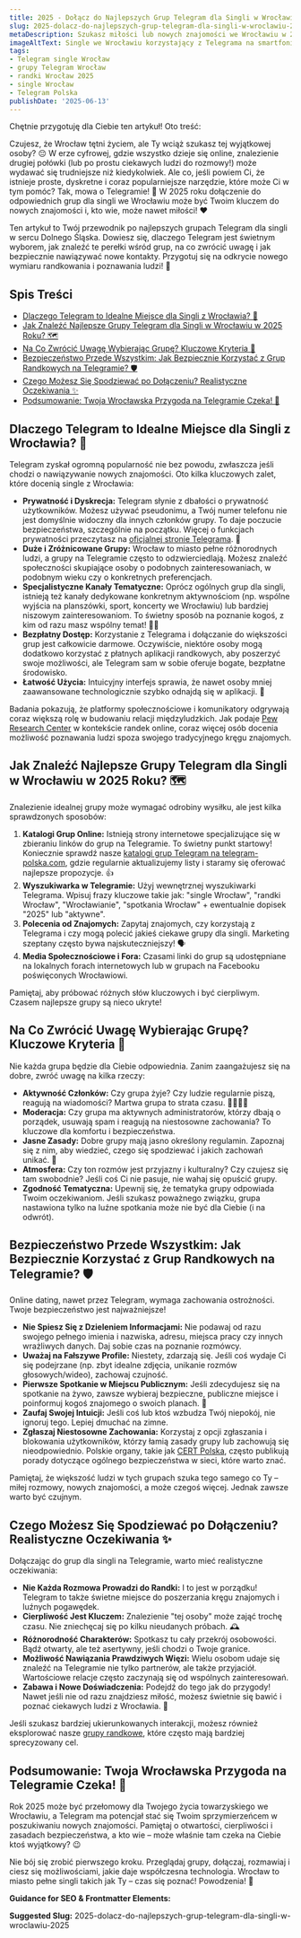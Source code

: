 ```yaml
---
title: 2025 - Dołącz do Najlepszych Grup Telegram dla Singli w Wrocławiu (2025)
slug: 2025-dolacz-do-najlepszych-grup-telegram-dla-singli-w-wroclawiu-2025
metaDescription: Szukasz miłości lub nowych znajomości we Wrocławiu w 2025? Odkryj najlepsze grupy Telegram dla singli! Dowiedz się, jak je znaleźć i bezpiecznie z nich korzystać.
imageAltText: Single we Wrocławiu korzystający z Telegrama na smartfonie, w tle panorama miasta.
tags:
- Telegram single Wrocław
- grupy Telegram Wrocław
- randki Wrocław 2025
- single Wrocław
- Telegram Polska
publishDate: '2025-06-13'
---
```


Chętnie przygotuję dla Ciebie ten artykuł! Oto treść:

Czujesz, że Wrocław tętni życiem, ale Ty wciąż szukasz tej wyjątkowej osoby? 😔 W erze cyfrowej, gdzie wszystko dzieje się online, znalezienie drugiej połówki (lub po prostu ciekawych ludzi do rozmowy!) może wydawać się trudniejsze niż kiedykolwiek. Ale co, jeśli powiem Ci, że istnieje proste, dyskretne i coraz popularniejsze narzędzie, które może Ci w tym pomóc? Tak, mowa o Telegramie! 🎉 W 2025 roku dołączenie do odpowiednich grup dla singli we Wrocławiu może być Twoim kluczem do nowych znajomości i, kto wie, może nawet miłości! ❤️

Ten artykuł to Twój przewodnik po najlepszych grupach Telegram dla singli w sercu Dolnego Śląska. Dowiesz się, dlaczego Telegram jest świetnym wyborem, jak znaleźć te perełki wśród grup, na co zwrócić uwagę i jak bezpiecznie nawiązywać nowe kontakty. Przygotuj się na odkrycie nowego wymiaru randkowania i poznawania ludzi! 🚀

## Spis Treści

- [Dlaczego Telegram to Idealne Miejsce dla Singli z Wrocławia? 🤔](#dlaczego-telegram-to-idealne-miejsce-dla-singli-z-wroclawia-)
- [Jak Znaleźć Najlepsze Grupy Telegram dla Singli w Wrocławiu w 2025 Roku? 🗺️](#jak-znalezc-najlepsze-grupy-telegram-dla-singli-w-wroclawiu-w-2025-roku-)
- [Na Co Zwrócić Uwagę Wybierając Grupę? Kluczowe Kryteria 🧐](#na-co-zwrocic-uwage-wybierajac-grupe-kluczowe-kryteria-)
- [Bezpieczeństwo Przede Wszystkim: Jak Bezpiecznie Korzystać z Grup Randkowych na Telegramie? 🛡️](#bezpieczenstwo-przede-wszystkim-jak-bezpiecznie-korzystac-z-grup-randkowych-na-telegramie-)
- [Czego Możesz Się Spodziewać po Dołączeniu? Realistyczne Oczekiwania ✨](#czego-mozesz-sie-spodziewac-po-dolaczeniu-realistyczne-oczekiwania-)
- [Podsumowanie: Twoja Wrocławska Przygoda na Telegramie Czeka! 🥂](#podsumowanie-twoja-wroclawska-przygoda-na-telegramie-czeka-)

## Dlaczego Telegram to Idealne Miejsce dla Singli z Wrocławia? 🤔

Telegram zyskał ogromną popularność nie bez powodu, zwłaszcza jeśli chodzi o nawiązywanie nowych znajomości. Oto kilka kluczowych zalet, które docenią single z Wrocławia:

*   **Prywatność i Dyskrecja:** Telegram słynie z dbałości o prywatność użytkowników. Możesz używać pseudonimu, a Twój numer telefonu nie jest domyślnie widoczny dla innych członków grupy. To daje poczucie bezpieczeństwa, szczególnie na początku. Więcej o funkcjach prywatności przeczytasz na [oficjalnej stronie Telegrama](https://telegram.org/privacy). 🤫
*   **Duże i Zróżnicowane Grupy:** Wrocław to miasto pełne różnorodnych ludzi, a grupy na Telegramie często to odzwierciedlają. Możesz znaleźć społeczności skupiające osoby o podobnych zainteresowaniach, w podobnym wieku czy o konkretnych preferencjach.
*   **Specjalistyczne Kanały Tematyczne:** Oprócz ogólnych grup dla singli, istnieją też kanały dedykowane konkretnym aktywnościom (np. wspólne wyjścia na planszówki, sport, koncerty we Wrocławiu) lub bardziej niszowym zainteresowaniom. To świetny sposób na poznanie kogoś, z kim od razu masz wspólny temat! 🎲🎵
*   **Bezpłatny Dostęp:** Korzystanie z Telegrama i dołączanie do większości grup jest całkowicie darmowe. Oczywiście, niektóre osoby mogą dodatkowo korzystać z płatnych aplikacji randkowych, aby poszerzyć swoje możliwości, ale Telegram sam w sobie oferuje bogate, bezpłatne środowisko.
*   **Łatwość Użycia:** Intuicyjny interfejs sprawia, że nawet osoby mniej zaawansowane technologicznie szybko odnajdą się w aplikacji. 📱

Badania pokazują, że platformy społecznościowe i komunikatory odgrywają coraz większą rolę w budowaniu relacji międzyludzkich. Jak podaje [Pew Research Center](https://www.pewresearch.org/internet/2020/02/06/the-virtues-and-downsides-of-online-dating/) w kontekście randek online, coraz więcej osób docenia możliwość poznawania ludzi spoza swojego tradycyjnego kręgu znajomych.

## Jak Znaleźć Najlepsze Grupy Telegram dla Singli w Wrocławiu w 2025 Roku? 🗺️

Znalezienie idealnej grupy może wymagać odrobiny wysiłku, ale jest kilka sprawdzonych sposobów:

1.  **Katalogi Grup Online:** Istnieją strony internetowe specjalizujące się w zbieraniu linków do grup na Telegramie. To świetny punkt startowy! Koniecznie sprawdź nasze [katalogi grup Telegram na telegram-polska.com](/grupy), gdzie regularnie aktualizujemy listy i staramy się oferować najlepsze propozycje. 👍
2.  **Wyszukiwarka w Telegramie:** Użyj wewnętrznej wyszukiwarki Telegrama. Wpisuj frazy kluczowe takie jak: "single Wrocław", "randki Wrocław", "Wrocławianie", "spotkania Wrocław" + ewentualnie dopisek "2025" lub "aktywne".
3.  **Polecenia od Znajomych:** Zapytaj znajomych, czy korzystają z Telegrama i czy mogą polecić jakieś ciekawe grupy dla singli. Marketing szeptany często bywa najskuteczniejszy! 🗣️
4.  **Media Społecznościowe i Fora:** Czasami linki do grup są udostępniane na lokalnych forach internetowych lub w grupach na Facebooku poświęconych Wrocławiowi.

Pamiętaj, aby próbować różnych słów kluczowych i być cierpliwym. Czasem najlepsze grupy są nieco ukryte!

## Na Co Zwrócić Uwagę Wybierając Grupę? Kluczowe Kryteria 🧐

Nie każda grupa będzie dla Ciebie odpowiednia. Zanim zaangażujesz się na dobre, zwróć uwagę na kilka rzeczy:

*   **Aktywność Członków:** Czy grupa żyje? Czy ludzie regularnie piszą, reagują na wiadomości? Martwa grupa to strata czasu. 🚶‍♂️🚶‍♀️
*   **Moderacja:** Czy grupa ma aktywnych administratorów, którzy dbają o porządek, usuwają spam i reagują na niestosowne zachowania? To kluczowe dla komfortu i bezpieczeństwa.
*   **Jasne Zasady:** Dobre grupy mają jasno określony regulamin. Zapoznaj się z nim, aby wiedzieć, czego się spodziewać i jakich zachowań unikać. 📜
*   **Atmosfera:** Czy ton rozmów jest przyjazny i kulturalny? Czy czujesz się tam swobodnie? Jeśli coś Ci nie pasuje, nie wahaj się opuścić grupy.
*   **Zgodność Tematyczna:** Upewnij się, że tematyka grupy odpowiada Twoim oczekiwaniom. Jeśli szukasz poważnego związku, grupa nastawiona tylko na luźne spotkania może nie być dla Ciebie (i na odwrót).

## Bezpieczeństwo Przede Wszystkim: Jak Bezpiecznie Korzystać z Grup Randkowych na Telegramie? 🛡️

Online dating, nawet przez Telegram, wymaga zachowania ostrożności. Twoje bezpieczeństwo jest najważniejsze!

*   **Nie Spiesz Się z Dzieleniem Informacjami:** Nie podawaj od razu swojego pełnego imienia i nazwiska, adresu, miejsca pracy czy innych wrażliwych danych. Daj sobie czas na poznanie rozmówcy.
*   **Uważaj na Fałszywe Profile:** Niestety, zdarzają się. Jeśli coś wydaje Ci się podejrzane (np. zbyt idealne zdjęcia, unikanie rozmów głosowych/wideo), zachowaj czujność.
*   **Pierwsze Spotkanie w Miejscu Publicznym:** Jeśli zdecydujesz się na spotkanie na żywo, zawsze wybieraj bezpieczne, publiczne miejsce i poinformuj kogoś znajomego o swoich planach. 📍
*   **Zaufaj Swojej Intuicji:** Jeśli coś lub ktoś wzbudza Twój niepokój, nie ignoruj tego. Lepiej dmuchać na zimne.
*   **Zgłaszaj Niestosowne Zachowania:** Korzystaj z opcji zgłaszania i blokowania użytkowników, którzy łamią zasady grupy lub zachowują się nieodpowiednio. Polskie organy, takie jak [CERT Polska](https://www.cert.pl/), często publikują porady dotyczące ogólnego bezpieczeństwa w sieci, które warto znać.

Pamiętaj, że większość ludzi w tych grupach szuka tego samego co Ty – miłej rozmowy, nowych znajomości, a może czegoś więcej. Jednak zawsze warto być czujnym.

## Czego Możesz Się Spodziewać po Dołączeniu? Realistyczne Oczekiwania ✨

Dołączając do grup dla singli na Telegramie, warto mieć realistyczne oczekiwania:

*   **Nie Każda Rozmowa Prowadzi do Randki:** I to jest w porządku! Telegram to także świetne miejsce do poszerzania kręgu znajomych i luźnych pogawędek.
*   **Cierpliwość Jest Kluczem:** Znalezienie "tej osoby" może zająć trochę czasu. Nie zniechęcaj się po kilku nieudanych próbach. 🕰️
*   **Różnorodność Charakterów:** Spotkasz tu cały przekrój osobowości. Bądź otwarty, ale też asertywny, jeśli chodzi o Twoje granice.
*   **Możliwość Nawiązania Prawdziwych Więzi:** Wielu osobom udaje się znaleźć na Telegramie nie tylko partnerów, ale także przyjaciół. Wartościowe relacje często zaczynają się od wspólnych zainteresowań.
*   **Zabawa i Nowe Doświadczenia:** Podejdź do tego jak do przygody! Nawet jeśli nie od razu znajdziesz miłość, możesz świetnie się bawić i poznać ciekawych ludzi z Wrocławia. 🥳

Jeśli szukasz bardziej ukierunkowanych interakcji, możesz również eksplorować nasze [grupy randkowe](/grupy/randki), które często mają bardziej sprecyzowany cel.

## Podsumowanie: Twoja Wrocławska Przygoda na Telegramie Czeka! 🥂

Rok 2025 może być przełomowy dla Twojego życia towarzyskiego we Wrocławiu, a Telegram ma potencjał stać się Twoim sprzymierzeńcem w poszukiwaniu nowych znajomości. Pamiętaj o otwartości, cierpliwości i zasadach bezpieczeństwa, a kto wie – może właśnie tam czeka na Ciebie ktoś wyjątkowy? 😉

Nie bój się zrobić pierwszego kroku. Przeglądaj grupy, dołączaj, rozmawiaj i ciesz się możliwościami, jakie daje współczesna technologia. Wrocław to miasto pełne singli takich jak Ty – czas się poznać! Powodzenia! 🌟

**Guidance for SEO & Frontmatter Elements:**


**Suggested Slug:**
2025-dolacz-do-najlepszych-grup-telegram-dla-singli-w-wroclawiu-2025
